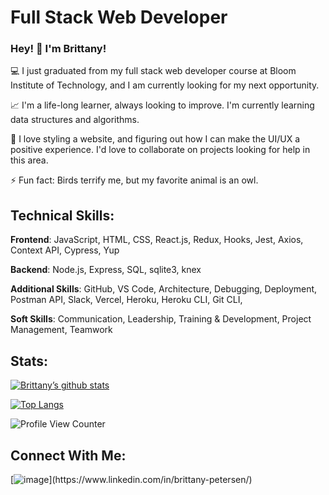 # Full Stack Web Developer

### Hey! :wave: I'm Brittany!

💻 I just graduated from my full stack web developer course at Bloom Institute of Technology, and I am currently looking for my next opportunity.

📈 I'm a life-long learner, always looking to improve. I'm currently learning data structures and algorithms.

🎎 I love styling a website, and figuring out how I can make the UI/UX a positive experience. I'd love to collaborate on projects looking for help in this area.

⚡ Fun fact: Birds terrify me, but my favorite animal is an owl.

## Technical Skills:

**Frontend**: JavaScript, HTML, CSS, React.js, Redux, Hooks, Jest, Axios, Context API, Cypress, Yup 

**Backend**: Node.js, Express, SQL, sqlite3, knex 

**Additional Skills**: GitHub, VS Code, Architecture, Debugging, Deployment, Postman API, Slack,  Vercel, Heroku, Heroku CLI, Git CLI,

**Soft Skills**: Communication, Leadership, Training & Development, Project Management, Teamwork

## Stats:

[![Brittany’s github stats](https://github-readme-stats.vercel.app/api?username=BrittanyPete)](https://github.com/BrittanyPete)

[![Top Langs](https://github-readme-stats.vercel.app/api/top-langs/?username=BrittanyPete&layout=compact)](https://github.com/BrittanyPete)

![Profile View Counter](https://komarev.com/ghpvc/?username=BrittanyPete)

## Connect With Me:

[![image](https://user-images.githubusercontent.com/92415478/159374862-d6e6747b-bce7-4313-9375-3ac6095dc8d1.png "https://www.linkedin.com/in/brittany-petersen/")](https://www.linkedin.com/in/brittany-petersen/)






<!--
 
**BrittanyPete/BrittanyPete** is a ✨ _special_ ✨ repository because its `README.md` (this file) appears on your GitHub profile.
 
-->
